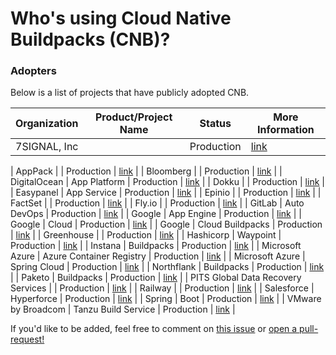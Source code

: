 # Who's using Cloud Native Buildpacks (CNB)?

### Adopters
Below is a list of projects that have publicly adopted CNB. 

| Organization                         | Product/Project Name                                                 | Status                   | More Information                                                         |
|--------------------------------------|----------------------------------------------------------------------|--------------------------|--------------------------------------------------------------------------|
| 7SIGNAL, Inc                          |                                                                         | Production               | [link]([https://apppack.io/](https://www.7signal.com/))                                   |

| AppPack                          |                                                                         | Production               | [link](https://apppack.io/)                                   |
| Bloomberg                        |                                                                         | Production               | [link](https://www.bloomberg.com/company/values/tech-at-bloomberg/open-source/projects/#developer-workflow)                                   |
| DigitalOcean                        |  App Platform                                                        | Production               | [link](https://www.digitalocean.com/docs/app-platform/concepts/buildpack/)                                   |
| Dokku                        |                                                          | Production               | [link](https://dokku.com/docs/deployment/builders/cloud-native-buildpacks/)                                   |
| Easypanel                        |   App Service                                        | Production               | [link](https://easypanel.io)                                   |
| Epinio                        |                                                        | Production               | [link](https://epinio.io/)                                   |
| FactSet                        |                                                        | Production               | [link](https://www.factset.com/)                                   |
| Fly.io                        |                                                        | Production               | [link](https://fly.io/blog/simpler-fly-deployments-nodejs-rails-golang-java/)                                   |
| GitLab                        |  Auto DevOps                                          | Production               | [link](https://docs.gitlab.com/ee/topics/autodevops/stages.html)                                   |
| Google                        |  App Engine                                          | Production               | [link](https://cloud.google.com/appengine/)                                   |
| Google                        |  Cloud                                          | Production               | [link](https://cloud.google.com/blog/products/containers-kubernetes/google-cloud-now-supports-buildpacks)                                   |
| Google                        |  Cloud Buildpacks                                         | Production               | [link](https://github.com/GoogleCloudPlatform/buildpacks)                                   |
| Greenhouse                        |                                               | Production               | [link](https://github.com/grnhse/)                                   |
| Hashicorp                        |  Waypoint                                  | Production               | [link](https://www.hashicorp.com/blog/announcing-waypoint)                                   |
| Instana                        |  Buildpacks                                  | Production               | [link](https://github.com/instana/instana-buildpacks)                                   |
| Microsoft Azure                  | Azure Container Registry                                                | Production               | [link](https://docs.microsoft.com/en-us/azure/container-registry/container-registry-tasks-pack-build)                                   |
| Microsoft Azure                  | Spring Cloud                                                | Production               | [link](https://content.pivotal.io/blog/azure-spring-cloud-a-new-way-to-run-spring-boot-apps-atop-kubernetes)                                   |
| Northflank                        |  Buildpacks                                  | Production               | [link](ttps://northflank.com)                                   |
| Paketo                        |  Buildpacks                                  | Production               | [link](https://paketo.io)                                   |
| PITS Global Data Recovery Services    |                                         | Production               | [link](https://www.pitsdatarecovery.net/)                                   |
| Railway                        |                                             | Production               | [link](https://docs.railway.app/deploy/builds)                                   |
| Salesforce                        |  Hyperforce                             | Production               | [link](https://engineering.salesforce.com/hyperpacks-using-buildpacks-to-build-hyperforce/)                                   |
| Spring                            |  Boot                             | Production               | [link](https://spring.io/blog/2020/01/23/spring-boot-2-3-0-m1-is-now-available)                                   |
| VMware by Broadcom                |  Tanzu Build Service                          | Production               | [link](https://tanzu.vmware.com/build-service)                                   |


If you'd like to be added, feel free to comment on [this issue](https://github.com/buildpacks/community/issues/12) or [open a pull-request!](https://github.com/buildpacks/community/edit/main/ADOPTERS.md)
